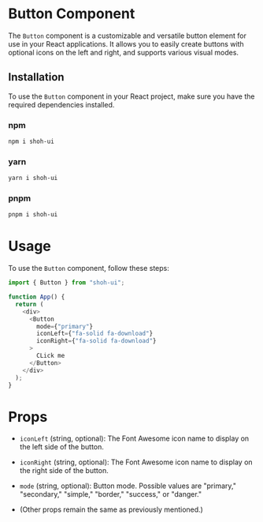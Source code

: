 # Button Component

The `Button` component is a customizable and versatile button element for use in your React applications. It allows you to easily create buttons with optional icons on the left and right, and supports various visual modes.

## Installation

To use the `Button` component in your React project, make sure you have the required dependencies installed.

### npm
```bash
npm i shoh-ui
```
### yarn
```bash
yarn i shoh-ui
```

### pnpm
```bash
pnpm i shoh-ui
```

# Usage

To use the `Button` component, follow these steps:
```javascript
import { Button } from "shoh-ui";

function App() {
  return (
    <div>
      <Button
        mode={"primary"}
        iconLeft={"fa-solid fa-download"}
        iconRight={"fa-solid fa-download"}
      >
        CLick me
      </Button>
    </div>
  );
}
```

# Props

- `iconLeft` (string, optional): The Font Awesome icon name to display on the left side of the button.

- `iconRight` (string, optional): The Font Awesome icon name to display on the right side of the button.

- `mode` (string, optional): Button mode. Possible values are "primary," "secondary," "simple," "border," "success," or "danger."

- (Other props remain the same as previously mentioned.)